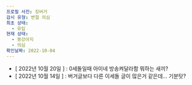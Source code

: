 ```yaml
---
프로필 사진: 징버거
감시 유형: 변절 의심
최초 상태:
  - 유입
현재 상태:
  - 똥강아지
  - 의심
확인날짜: 2022-10-04
---
```

- [ 2022년 10월 20일 ] : 0세돌일때 아이네 방송켜달라함 뭐하는 새끼?
- [ 2022년 10월 14일 ] : 버거글보다 다른 이세돌 글이 많은거 같은데… 기분탓?